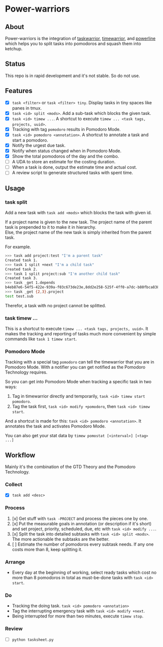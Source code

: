 # Power-warriors

## About

Power-warriors is the integration of [taskwarrior](https://taskwarrior.org/docs/), [timewarrior](https://taskwarrior.org/docs/timewarrior/), and [powerline](https://github.com/powerline/powerline) which helps you to split tasks into pomodoros and squash them into ketchup.

## Status

This repo is in rapid development and it's not stable. So do not use.

## Features

* [x] `task <filter>` or `task <filter> tiny`. Display tasks in tiny spaces like panes in tmux.
* [x] `task <id> split <mods>`. Add a sub-task which blocks the given task.
* [x] `task <id> timew ...`. A shortcut to execute `timew ... <task tags, projects, uuid>`.
* [x] Tracking with tag `pomodoro` results in Pomodoro Mode.
* [x] `task <id> pomodoro <annotation>`. A shortcut to annotate a task and start a pomodoro.
* [x] Notify the urgest due task.
* [x] Notify when status changed when in Pomodoro Mode.
* [x] Show the total pomodoros of the day and the combo.
* [ ] A UDA to store an estimate for the costing duration.
* [ ] When a task is done, output the estimate time and actual cost.
* [ ] A review script to generate structured tasks with spent time.

## Usage

### task <id> split <mods>

Add a new task with `task add <mods>` which blocks the task with given id.

If a project name is given to the new task. The project name of the parent task is prepended to it to make it in hierarchy.  
Else, the project name of the new task is simply inherited from the parent task.

For example.

```bash
>>> task add project:test "I'm a parent task"
Created task 1.
>>> task 1 split +next "I'm a child task"
Created task 2.
>>> task 1 split project:sub "I'm another child task"
Created task 3.
>>> task _get 1.depends
b4eb87e6-54f5-422e-939a-f03c673de23e,8dd2e258-525f-4ff0-a7dc-b80fbca8387c
>>> task _get {2,3}.project
test test.sub
```

Therefor, a task with no project cannot be splitted.

### task <id> timew ...

This is a shortcut to execute `timew ... <task tags, projects, uuid>`. It makes the tracking and reporting of tasks much more convenient by simple commands like `task 1 timew start`.

### Pomodoro Mode

Tracking with a special tag `pomodoro` can tell the timewarrior that you are in Pomodoro Mode. With a notifier you can get notified as the Pomodoro Technology requires.

So you can get into Pomodoro Mode when tracking a specific task in two ways:

1. Tag in timewarrior directly and temporarily, `task <id> timew start pomodoro`.
2. Tag the task first, `task <id> modify +pomodoro`, then `task <id> timew start`.

And a shortcut is made for this: `task <id> pomodoro <annotation>`. It annotates the task and activates Pomodoro Mode.

You can also get your stat data by `timew pomostat [<interval>] [<tag> ...]`

## Workflow

Mainly it's the combination of the GTD Theory and the Pomodoro Technology.

### Collect

* [x] `task add <desc>`

### Process

1. [x] Get stuff with `task -PROJECT` and process the pieces one by one.
2. [x] Put the measurable goals in annotation (or description if it's short) and set project, priority, scheduled, due, etc with `task <id> modify ...`.
3. [x] Split the task into detailed subtasks with `task <id> split <mods>`. The more actionable the subtasks are the better.
4. [ ] Estimate the number of pomodoros every subtask needs. If any one costs more than 8, keep splitting it.

### Arrange

* Every day at the beginning of working, select ready tasks which cost no more than 8 pomodoros in total as must-be-done tasks with `task <id> start`.

### Do

* Tracking the doing task. `task <id> pomodoro <annotation>`
* Tag the interrupting emergency task with `task <id> modify +next`.
* Being interrupted for more than two minutes, execute `timew stop`.

### Review

* [ ] `python tasksheet.py`
